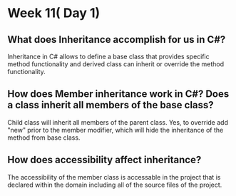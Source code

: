 # Week 11( Day 1)

## What does Inheritance accomplish for us in C#?

Inheritance in C# allows to define a base class that provides specific method functionality and derived class can inherit or override the method functionality.

## How does Member inheritance work in C#? Does a class inherit all members of the base class?

Child class will inherit all members of the parent class. Yes, to override add "new" prior to the member modifier, which will hide the inheritance of the method from base class. 

## How does accessibility affect inheritance?

The accessibility of the member class is accessable in the project that is declared within the domain including all of the source files of the project.